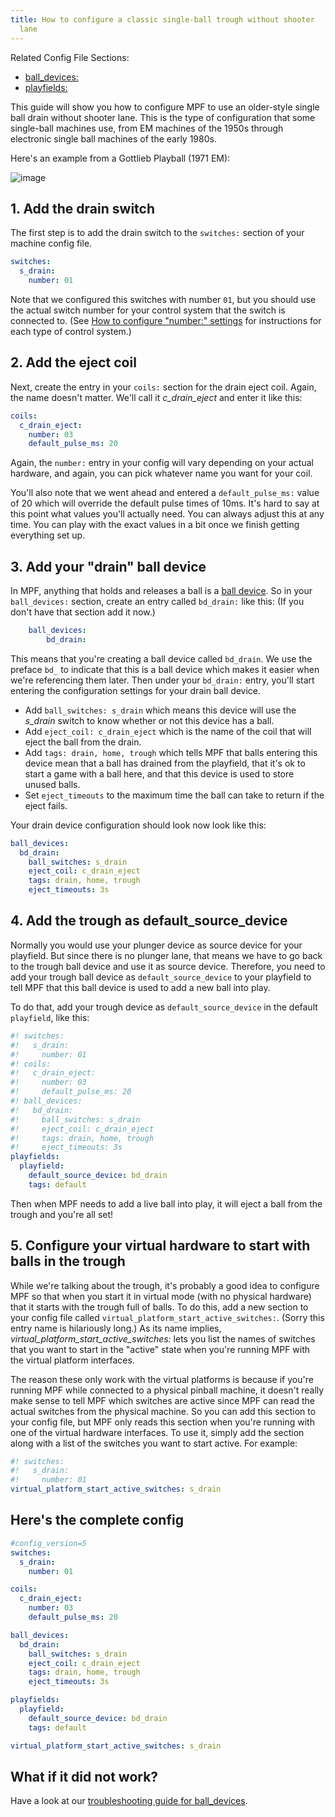 ```yaml
---
title: How to configure a classic single-ball trough without shooter
  lane
---
```


Related Config File Sections:

* [ball_devices:](../../config/ball_devices.md)
* [playfields:](../../config/playfields.md)

This guide will show you how to configure MPF to use an older-style
single ball drain without shooter lane. This is the type of
configuration that some single-ball machines use, from EM machines of
the 1950s through electronic single ball machines of the early 1980s.

Here's an example from a Gottlieb Playball (1971 EM):

![image](../images/classic_single_ball_trough_without_shooter_lane_photo.png)

## 1. Add the drain switch

The first step is to add the drain switch to the `switches:` section of
your machine config file.

``` yaml
switches:
  s_drain:
    number: 01
```

Note that we configured this switches with number `01`, but you should
use the actual switch number for your control system that the switch is
connected to. (See [How to configure "number:" settings](../../hardware/numbers.md) for
instructions for each type of control system.)

## 2. Add the eject coil

Next, create the entry in your `coils:` section for the drain eject
coil. Again, the name doesn't matter. We'll call it *c_drain_eject*
and enter it like this:

``` yaml
coils:
  c_drain_eject:
    number: 03
    default_pulse_ms: 20
```

Again, the `number:` entry in your config will vary depending on your
actual hardware, and again, you can pick whatever name you want for your
coil.

You'll also note that we went ahead and entered a `default_pulse_ms:`
value of 20 which will override the default pulse times of 10ms. It's
hard to say at this point what values you'll actually need. You can
always adjust this at any time. You can play with the exact values in a
bit once we finish getting everything set up.

## 3. Add your "drain" ball device

In MPF, anything that holds and releases a ball is a
[ball device](../ball_devices/index.md).
So in your `ball_devices:` section, create an entry called `bd_drain:`
like this: (If you don't have that section add it now.)

``` yaml
    ball_devices:
        bd_drain:
```

This means that you're creating a ball device called `bd_drain`. We use
the preface `bd_` to indicate that this is a ball device which makes it
easier when we're referencing them later. Then under your `bd_drain:`
entry, you'll start entering the configuration settings for your drain
ball device.

* Add `ball_switches: s_drain` which means this device will use the
    *s_drain* switch to know whether or not this device has a ball.
* Add `eject_coil: c_drain_eject` which is the name of the coil that
    will eject the ball from the drain.
* Add `tags: drain, home, trough` which tells MPF that balls entering
    this device mean that a ball has drained from the playfield, that
    it's ok to start a game with a ball here, and that this device is
    used to store unused balls.
* Set `eject_timeouts` to the maximum time the ball can take to return
    if the eject fails.

Your drain device configuration should look now look like this:

``` yaml
ball_devices:
  bd_drain:
    ball_switches: s_drain
    eject_coil: c_drain_eject
    tags: drain, home, trough
    eject_timeouts: 3s
```

## 4. Add the trough as default_source_device

Normally you would use your plunger device as source device for your
playfield. But since there is no plunger lane, that means we have to go
back to the trough ball device and use it as source device. Therefore,
you need to add your trough ball device as `default_source_device` to
your playfield to tell MPF that this ball device is used to add a new
ball into play.

To do that, add your trough device as `default_source_device` in the
default `playfield`, like this:

``` yaml
#! switches:
#!   s_drain:
#!     number: 01
#! coils:
#!   c_drain_eject:
#!     number: 03
#!     default_pulse_ms: 20
#! ball_devices:
#!   bd_drain:
#!     ball_switches: s_drain
#!     eject_coil: c_drain_eject
#!     tags: drain, home, trough
#!     eject_timeouts: 3s
playfields:
  playfield:
    default_source_device: bd_drain
    tags: default
```

Then when MPF needs to add a live ball into play, it will eject a ball
from the trough and you're all set!

## 5. Configure your virtual hardware to start with balls in the trough

While we're talking about the trough, it's probably a good idea to
configure MPF so that when you start it in virtual mode (with no
physical hardware) that it starts with the trough full of balls. To do
this, add a new section to your config file called
`virtual_platform_start_active_switches:`. (Sorry this entry name is
hilariously long.) As its name implies,
*virtual_platform_start_active_switches:* lets you list the names of
switches that you want to start in the "active" state when you're
running MPF with the virtual platform interfaces.

The reason these only work with the virtual platforms is because if
you're running MPF while connected to a physical pinball machine, it
doesn't really make sense to tell MPF which switches are active since
MPF can read the actual switches from the physical machine. So you can
add this section to your config file, but MPF only reads this section
when you're running with one of the virtual hardware interfaces. To use
it, simply add the section along with a list of the switches you want to
start active. For example:

``` yaml
#! switches:
#!   s_drain:
#!     number: 01
virtual_platform_start_active_switches: s_drain
```

## Here's the complete config

``` yaml
#config_version=5
switches:
  s_drain:
    number: 01

coils:
  c_drain_eject:
    number: 03
    default_pulse_ms: 20

ball_devices:
  bd_drain:
    ball_switches: s_drain
    eject_coil: c_drain_eject
    tags: drain, home, trough
    eject_timeouts: 3s

playfields:
  playfield:
    default_source_device: bd_drain
    tags: default

virtual_platform_start_active_switches: s_drain
```

## What if it did not work?

Have a look at our
[troubleshooting guide for ball_devices](../ball_devices/troubleshooting.md).

